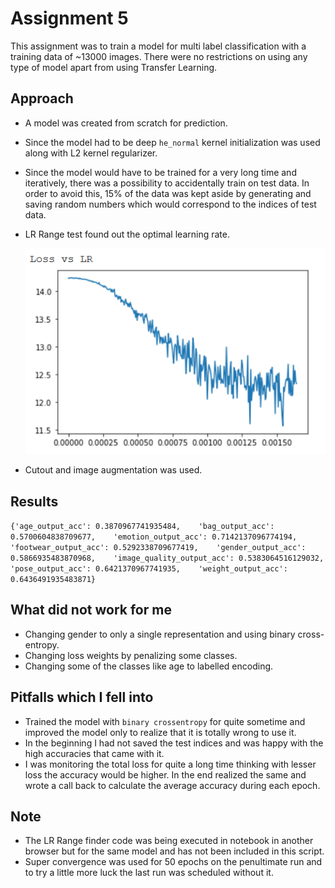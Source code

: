 # Assignment 5

This assignment was to train a model for multi label classification with a training data of ~13000 images. There were no restrictions on using any type of model apart from using Transfer Learning.

## Approach

- A model was created from scratch for prediction.

- Since the model had to be deep `he_normal` kernel initialization was used along with L2 kernel regularizer.

- Since the model would have to be trained for a very long time and iteratively, there was a possibility to accidentally train on test data. In order to avoid this, 15% of the data was kept aside by generating and saving random numbers which would correspond to the indices of test data.

- LR Range test found out the optimal learning rate.

  ![](LR_Range_Test.PNG)

- Cutout and image augmentation was used.

## Results

`{'age_output_acc': 0.3870967741935484,   
'bag_output_acc': 0.5700604838709677,   
'emotion_output_acc': 0.7142137096774194,   
'footwear_output_acc': 0.5292338709677419,   
'gender_output_acc': 0.5866935483870968,   
'image_quality_output_acc': 0.5383064516129032,   
'pose_output_acc': 0.6421370967741935,   
'weight_output_acc': 0.6436491935483871}`

## What did not work for me

- Changing gender to only a single representation and using binary cross- entropy.
- Changing loss weights by penalizing some classes.
- Changing some of the classes like age to labelled encoding.

## Pitfalls which I fell into

- Trained the model with `binary crossentropy` for quite sometime and improved the model only to realize that it is totally wrong to use it.
- In the beginning I had not saved the test indices and was happy with the high accuracies that came with it.
- I was monitoring the total loss for quite a long time thinking with lesser loss the accuracy would be higher. In the end realized the same and wrote a call back to calculate the average accuracy during each epoch.

## Note

- The LR Range finder code was being executed in notebook in another browser but for the same model and has not been included in this script.
- Super convergence was used for 50 epochs on the penultimate run and to try a little more luck the last run was scheduled without it. 



